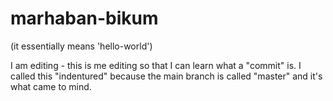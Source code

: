 # marhaban-bikum
(it essentially means 'hello-world')

I am editing - this is me editing so that I can learn what a "commit" is.
I called this "indentured" because the main branch is called "master" and it's what came to mind.
